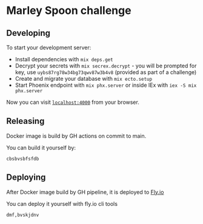 # Marley Spoon challenge

## Developing

To start your development server:

  * Install dependencies with `mix deps.get`
  * Decrypt your secrets with `mix secrex.decrypt` - you will be prompted for key, use `uybs87rg78w34bg73qwv87w3b4v8` (provided as part of a challenge)
  * Create and migrate your database with `mix ecto.setup`
  * Start Phoenix endpoint with `mix phx.server` or inside IEx with `iex -S mix phx.server`

Now you can visit [`localhost:4000`](http://localhost:4000) from your browser.

## Releasing 

Docker image is build by GH actions on commit to main.

You can build it yourself by:

    cbsbvsbfsfdb

## Deploying

After Docker image build by GH pipeline, it is deployed to [Fly.io](https://fly.io/)

You can deploy it yourself with fly.io cli tools

    dmf,bvskjdnv
